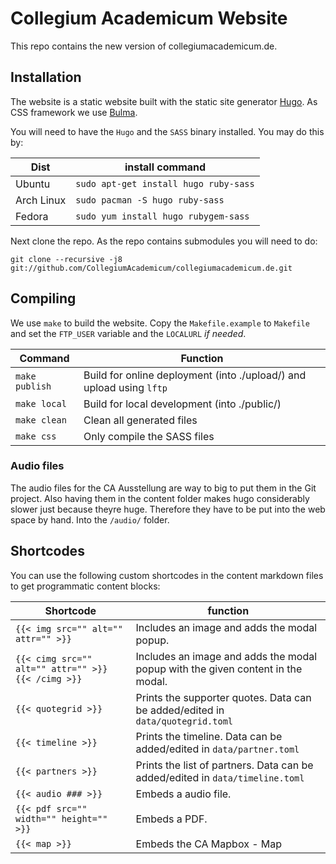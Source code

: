 # Collegium Academicum Website

This repo contains the new version of collegiumacademicum.de.

## Installation

The website is a static website built with the static site generator [Hugo](gohugo.io). As CSS framework we use [Bulma](bulma.io).

You will need to have the `Hugo` and the `SASS` binary installed. You may do this by:

| Dist | install command |
| --- | --- |
| Ubuntu | `sudo apt-get install hugo ruby-sass` |
| Arch Linux | `sudo pacman -S hugo ruby-sass` |
| Fedora | `sudo yum install hugo rubygem-sass` |

Next clone the repo. As the repo contains submodules you will need to do:

```shell
git clone --recursive -j8 git://github.com/CollegiumAcademicum/collegiumacademicum.de.git
```

## Compiling

We use `make` to build the website. Copy the `Makefile.example` to `Makefile` and set the `FTP_USER` variable and the `LOCALURL` _if needed_.

| Command | Function |
| --- | --- |
| `make publish` | Build for online deployment (into ./upload/) and upload using `lftp` |
| `make local` | Build for local development (into ./public/)|
| `make clean` | Clean all generated files |
| `make css` | Only compile the SASS files |

### Audio files

The audio files for the CA Ausstellung are way to big to put them in the Git project. Also having them in the content folder makes hugo considerably slower just because theyre huge. Therefore they have to be put into the web space by hand. Into the `/audio/` folder.

## Shortcodes

You can use the following custom shortcodes in the content markdown files to get programmatic content blocks:

| Shortcode | function |
| --- | --- |
| `{{< img src="" alt="" attr="" >}}` | Includes an image and adds the modal popup. |
| `{{< cimg src="" alt="" attr="" >}} {{< /cimg >}}` | Includes an image and adds the modal popup with the given content in the modal.  |
| `{{< quotegrid >}}` | Prints the supporter quotes. Data can be added/edited in `data/quotegrid.toml` |
| `{{< timeline >}}` | Prints the timeline. Data can be added/edited in `data/partner.toml` |
| `{{< partners >}}` | Prints the list of partners. Data can be added/edited in `data/timeline.toml` |
| `{{< audio ### >}}`| Embeds a audio file. |
| `{{< pdf src="" width="" height="" >}}`| Embeds a PDF. |
| `{{< map >}}` | Embeds the CA Mapbox - Map |
